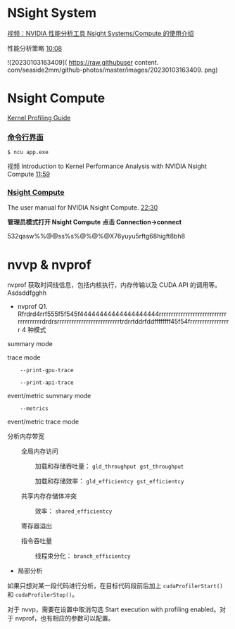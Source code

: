 
# **NSight System**
[视频：NVIDIA 性能分析工具 Nsight Systems/Compute 的使用介绍]( https://www.bilibili.com/video/BV15P4y1R7VG )

性能分析策略
[10:08](https://www.bilibili.com/video/BV15P4y1R7VG#t=608.825242)

![20230103163409]( https://raw.githubuser content. com/seaside2mm/github-photos/master/images/20230103163409. png)


# **Nsight Compute**
[Kernel Profiling Guide](https://docs.nvidia.com/nsight-compute/ProfilingGuide/#abstract)
###  [命令行界面](https://docs.nvidia.com/nsight-compute/2021.3/NsightComputeCli/index.html#abstract)
`$ ncu app.exe`

视频 Introduction to Kernel Performance Analysis with NVIDIA Nsight Compute  [11:59](https://www.youtube.com/watch?v=fsC3QeZHM1U)

### [Nsight Compute](https://docs.nvidia.com/nsight-compute/2021.3/NsightCompute/index.html#abstract)

The user manual for NVIDIA Nsight Compute.
[22:30](https://www.youtube.com/watch?v=fsC3QeZHM1U)

**管理员模式打开 Nsight Compute**
**点击 Connection->connect**  

532qasw%%@@ss%s%@%@%@X76yuyu5rftg68higft8bh8
# **nvvp & nvprof**

nvprof 获取时间线信息，包括内核执行，内存传输以及 CUDA API 的调用等。
Asdsddfgghh

- nvprof
	Q1. Rfrdrd4rrf555f5f545f44444444444444444444rrrrrrrrrrrrrrrrrrrrrrrrrrrrrrrrrrrrrrdrdrsrrrrrrrrrrrrrrrrrrrrrrrrrrtrdrrtddrfddffffffff45f54frrrrrrrrrrrrrrrrr
4 种模式

summary mode

trace mode

		--print-gpu-trace

		--print-api-trace

event/metric summary mode

		--metrics

event/metric trace mode

  

分析内存带宽

        全局内存访问

                加载和存储吞吐量： `gld_throughput`  `gst_throughput`

                加载和存储效率： `gld_efficientcy`  `gst_efficientcy`

        共享内存存储体冲突

                效率： `shared_efficientcy`

        寄存器溢出

        指令吞吐量

                线程束分化： `branch_efficientcy`

  
  

- 局部分析

如果只想对某一段代码进行分析，在目标代码段前后加上 `cudaProfilerStart()` 和 `cudaProfilerStop()`。

  

对于 nvvp，需要在设置中取消勾选 Start execution with profiling enabled。对于 nvprof，也有相应的参数可以配置。

  
  

